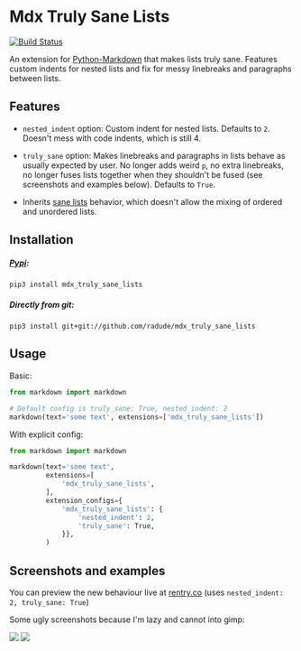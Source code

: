 # Mdx Truly Sane Lists

[![Build Status](https://travis-ci.org/radude/mdx_truly_sane_lists.svg?branch=master)](https://travis-ci.org/radude/mdx_truly_sane_lists)


An extension for [Python-Markdown](https://github.com/Python-Markdown/markdown) that makes lists truly sane. Features custom indents for nested lists and fix for messy linebreaks and paragraphs between lists.


## Features

* `nested_indent` option: Custom indent for nested lists. Defaults to `2`. Doesn't mess with code indents, which is still 4. 

* `truly_sane` option: Makes linebreaks and paragraphs in lists behave as usually expected by user. No longer adds weird `p`, no extra linebreaks, no longer fuses lists together when they shouldn't be fused (see screenshots and examples below). Defaults to `True`.

* Inherits [sane lists](https://python-markdown.github.io/extensions/sane_lists/) behavior, which doesn't allow the mixing of ordered and unordered lists.


## Installation

##### [Pypi](https://pypi.python.org/pypi/mdx-truly-sane-lists):

```console
pip3 install mdx_truly_sane_lists
```

##### Directly from git:

```console
pip3 install git+git://github.com/radude/mdx_truly_sane_lists
```

## Usage

Basic:

```python
from markdown import markdown

# Default config is truly_sane: True, nested_indent: 2
markdown(text='some text', extensions=['mdx_truly_sane_lists']) 
```

With explicit config:

```python
from markdown import markdown

markdown(text='some text',
         extensions=[
             'mdx_truly_sane_lists',
         ],
         extension_configs={
             'mdx_truly_sane_lists': {
                 'nested_indent': 2,
                 'truly_sane': True,
             }},
         )
```

## Screenshots and examples

You can preview the new behaviour live at [rentry.co](https://rentry.co/) (uses `nested_indent: 2, truly_sane: True`)


Some ugly screenshots because I'm lazy and cannot into gimp:

![](https://i.imgur.com/7l2bWLY.png)
![](https://i.imgur.com/Ruwfb2A.png)
